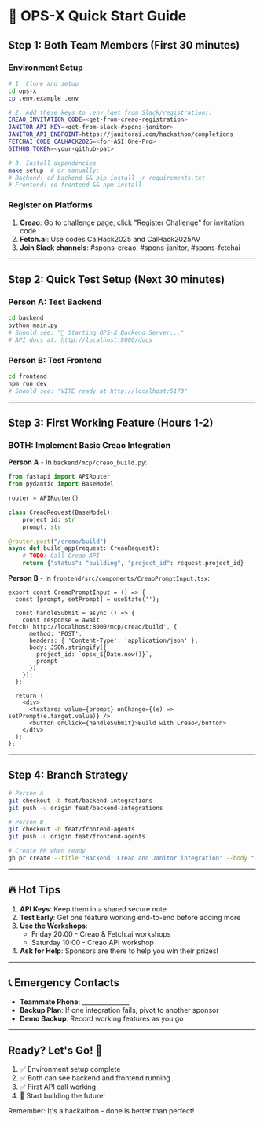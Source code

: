# 🚀 OPS-X Quick Start Guide

## Step 1: Both Team Members (First 30 minutes)

### Environment Setup
```bash
# 1. Clone and setup
cd ops-x
cp .env.example .env

# 2. Add these keys to .env (get from Slack/registration):
CREAO_INVITATION_CODE=<get-from-creao-registration>
JANITOR_API_KEY=<get-from-slack-#spons-janitor>
JANITOR_API_ENDPOINT=https://janitorai.com/hackathon/completions
FETCHAI_CODE_CALHACK2025=<for-ASI:One-Pro>
GITHUB_TOKEN=<your-github-pat>

# 3. Install dependencies
make setup  # or manually:
# Backend: cd backend && pip install -r requirements.txt
# Frontend: cd frontend && npm install
```

### Register on Platforms
1. **Creao**: Go to challenge page, click "Register Challenge" for invitation code
2. **Fetch.ai**: Use codes CalHack2025 and CalHack2025AV
3. **Join Slack channels**: #spons-creao, #spons-janitor, #spons-fetchai

---

## Step 2: Quick Test Setup (Next 30 minutes)

### Person A: Test Backend
```bash
cd backend
python main.py
# Should see: "🚀 Starting OPS-X Backend Server..."
# API docs at: http://localhost:8000/docs
```

### Person B: Test Frontend
```bash
cd frontend
npm run dev
# Should see: "VITE ready at http://localhost:5173"
```

---

## Step 3: First Working Feature (Hours 1-2)

### BOTH: Implement Basic Creao Integration

**Person A** - In `backend/mcp/creao_build.py`:
```python
from fastapi import APIRouter
from pydantic import BaseModel

router = APIRouter()

class CreaoRequest(BaseModel):
    project_id: str
    prompt: str

@router.post("/creao/build")
async def build_app(request: CreaoRequest):
    # TODO: Call Creao API
    return {"status": "building", "project_id": request.project_id}
```

**Person B** - In `frontend/src/components/CreaoPromptInput.tsx`:
```tsx
export const CreaoPromptInput = () => {
  const [prompt, setPrompt] = useState('');
  
  const handleSubmit = async () => {
    const response = await fetch('http://localhost:8000/mcp/creao/build', {
      method: 'POST',
      headers: { 'Content-Type': 'application/json' },
      body: JSON.stringify({ 
        project_id: `opsx_${Date.now()}`,
        prompt 
      })
    });
  };
  
  return (
    <div>
      <textarea value={prompt} onChange={(e) => setPrompt(e.target.value)} />
      <button onClick={handleSubmit}>Build with Creao</button>
    </div>
  );
};
```

---

## Step 4: Branch Strategy

```bash
# Person A
git checkout -b feat/backend-integrations
git push -u origin feat/backend-integrations

# Person B  
git checkout -b feat/frontend-agents
git push -u origin feat/frontend-agents

# Create PR when ready
gh pr create --title "Backend: Creao and Janitor integration" --body "Implements MCP endpoints"
```

---

## 🔥 Hot Tips

1. **API Keys**: Keep them in a shared secure note
2. **Test Early**: Get one feature working end-to-end before adding more
3. **Use the Workshops**: 
   - Friday 20:00 - Creao & Fetch.ai workshops
   - Saturday 10:00 - Creao API workshop
4. **Ask for Help**: Sponsors are there to help you win their prizes!

---

## 📞 Emergency Contacts

- **Teammate Phone**: _______________
- **Backup Plan**: If one integration fails, pivot to another sponsor
- **Demo Backup**: Record working features as you go

---

## Ready? Let's Go! 🎯

1. ✅ Environment setup complete
2. ✅ Both can see backend and frontend running
3. ✅ First API call working
4. 🚀 Start building the future!

Remember: It's a hackathon - done is better than perfect!
